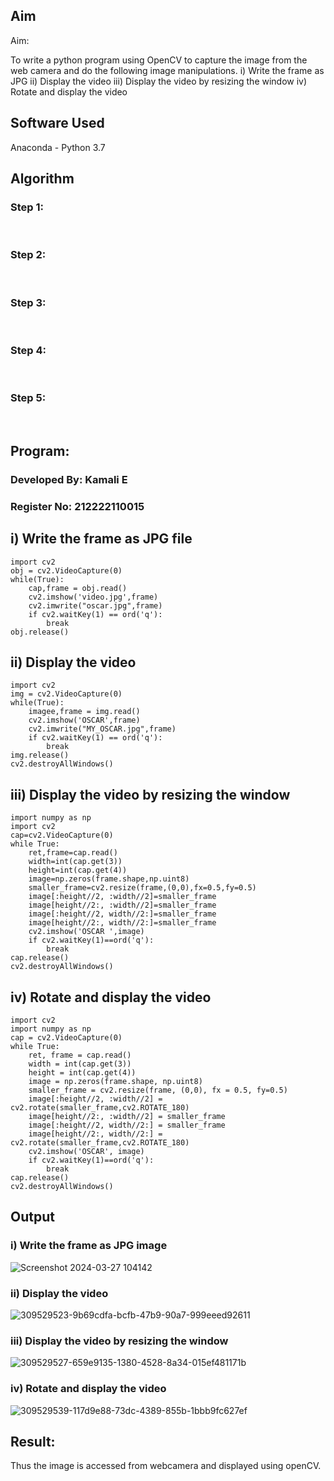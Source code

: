 
## Aim
 
Aim:
 
To write a python program using OpenCV to capture the image from the web camera and do the following image manipulations.
i) Write the frame as JPG 
ii) Display the video 
iii) Display the video by resizing the window
iv) Rotate and display the video

## Software Used
Anaconda - Python 3.7
## Algorithm
### Step 1:
<br>

### Step 2:
<br>

### Step 3:
<br>

### Step 4:
<br>

### Step 5:
<br>

## Program:
### Developed By: Kamali E
### Register No: 212222110015

## i) Write the frame as JPG file
```
import cv2
obj = cv2.VideoCapture(0)
while(True):
    cap,frame = obj.read()
    cv2.imshow('video.jpg',frame)
    cv2.imwrite("oscar.jpg",frame)
    if cv2.waitKey(1) == ord('q'):
        break
obj.release()
```

## ii) Display the video
```
import cv2
img = cv2.VideoCapture(0)
while(True):
    imagee,frame = img.read()
    cv2.imshow('OSCAR',frame)
    cv2.imwrite("MY_OSCAR.jpg",frame)
    if cv2.waitKey(1) == ord('q'):
        break
img.release()
cv2.destroyAllWindows()

```

## iii) Display the video by resizing the window
```
import numpy as np
import cv2
cap=cv2.VideoCapture(0)
while True:
    ret,frame=cap.read()
    width=int(cap.get(3))
    height=int(cap.get(4))
    image=np.zeros(frame.shape,np.uint8)
    smaller_frame=cv2.resize(frame,(0,0),fx=0.5,fy=0.5)
    image[:height//2, :width//2]=smaller_frame
    image[height//2:, :width//2]=smaller_frame
    image[:height//2, width//2:]=smaller_frame
    image[height//2:, width//2:]=smaller_frame
    cv2.imshow('OSCAR ',image)
    if cv2.waitKey(1)==ord('q'):
        break
cap.release()
cv2.destroyAllWindows()
```




## iv) Rotate and display the video
```
import cv2
import numpy as np
cap = cv2.VideoCapture(0)
while True:
    ret, frame = cap.read() 
    width = int(cap.get(3))
    height = int(cap.get(4))
    image = np.zeros(frame.shape, np.uint8) 
    smaller_frame = cv2.resize(frame, (0,0), fx = 0.5, fy=0.5)
    image[:height//2, :width//2] = cv2.rotate(smaller_frame,cv2.ROTATE_180)
    image[height//2:, :width//2] = smaller_frame 
    image[:height//2, width//2:] = smaller_frame
    image[height//2:, width//2:] = cv2.rotate(smaller_frame,cv2.ROTATE_180)
    cv2.imshow('OSCAR', image)
    if cv2.waitKey(1)==ord('q'):
        break
cap.release()
cv2.destroyAllWindows()
```
## Output

### i) Write the frame as JPG image

![Screenshot 2024-03-27 104142](https://github.com/Kamali22004796/Image_Acqusition-_using_Web_Camera/assets/120567837/63b2b8ad-a6f0-4cca-ade4-46ae25164141)

### ii) Display the video
![309529523-9b69cdfa-bcfb-47b9-90a7-999eeed92611](https://github.com/Kamali22004796/Image_Acqusition-_using_Web_Camera/assets/120567837/df972618-d7ee-4173-910e-d58191afe151)



### iii) Display the video by resizing the window

![309529527-659e9135-1380-4528-8a34-015ef481171b](https://github.com/Kamali22004796/Image_Acqusition-_using_Web_Camera/assets/120567837/22e92e13-fc80-4df0-94ee-8ff4b16dbf7b)


### iv) Rotate and display the video

![309529539-117d9e88-73dc-4389-855b-1bbb9fc627ef](https://github.com/Kamali22004796/Image_Acqusition-_using_Web_Camera/assets/120567837/c706c65f-0a27-4670-8a72-d24de2c910ae)



## Result:
Thus the image is accessed from webcamera and displayed using openCV.

